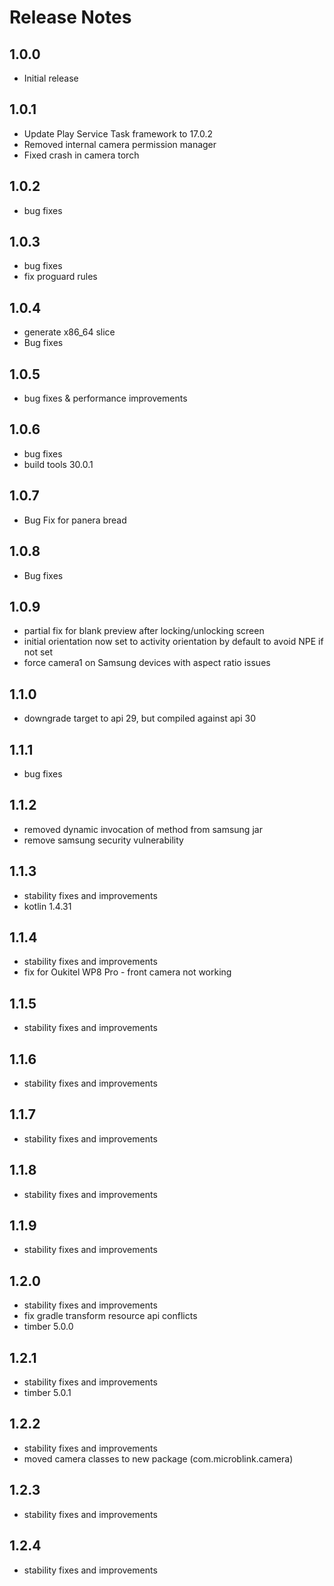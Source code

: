 # Release Notes

## 1.0.0

- Initial release

## 1.0.1

- Update Play Service Task framework to 17.0.2
- Removed internal camera permission manager
- Fixed crash in camera torch

## 1.0.2

- bug fixes

## 1.0.3

- bug fixes
- fix proguard rules

## 1.0.4

- generate x86_64 slice
- Bug fixes

## 1.0.5

- bug fixes & performance improvements

## 1.0.6

- bug fixes
- build tools 30.0.1

## 1.0.7

- Bug Fix for panera bread

## 1.0.8

- Bug fixes

## 1.0.9

- partial fix for blank preview after locking/unlocking screen
- initial orientation now set to activity orientation by default to avoid NPE if not set
- force camera1 on Samsung devices with aspect ratio issues

## 1.1.0

- downgrade target to api 29, but compiled against api 30

## 1.1.1

- bug fixes

## 1.1.2

- removed dynamic invocation of method from samsung jar
- remove samsung security vulnerability

## 1.1.3

- stability fixes and improvements
- kotlin 1.4.31

## 1.1.4

- stability fixes and improvements
- fix for Oukitel WP8 Pro - front camera not working

## 1.1.5

- stability fixes and improvements

## 1.1.6

- stability fixes and improvements

## 1.1.7

- stability fixes and improvements

## 1.1.8

- stability fixes and improvements

## 1.1.9

- stability fixes and improvements

## 1.2.0

- stability fixes and improvements
- fix gradle transform resource api conflicts
- timber 5.0.0

## 1.2.1

- stability fixes and improvements
- timber 5.0.1

## 1.2.2

- stability fixes and improvements
- moved camera classes to new package (com.microblink.camera)

## 1.2.3

- stability fixes and improvements

## 1.2.4

- stability fixes and improvements
